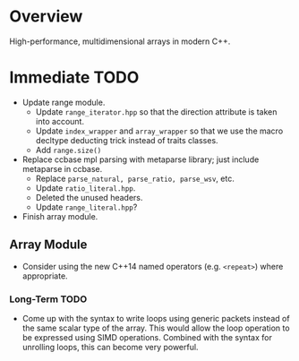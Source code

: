 <!--
  ** File Name: README.md
  ** Author:    Aditya Ramesh
  ** Date:      11/23/2014
  ** Contact:   _@adityaramesh.com
-->

# Overview

High-performance, multidimensional arrays in modern C++.

# Immediate TODO

- Update range module.
  - Update `range_iterator.hpp` so that the direction attribute is taken into
  account.
  - Update `index_wrapper` and `array_wrapper` so that we use the macro decltype
  deducting trick instead of traits classes.
  - Add `range.size()`
- Replace ccbase mpl parsing with metaparse library; just include metaparse in
ccbase.
  - Replace `parse_natural, parse_ratio, parse_wsv`, etc.
  - Update `ratio_literal.hpp`.
  - Deleted the unused headers.
  - Update `range_literal.hpp`?
- Finish array module.

## Array Module

- Consider using the new C++14 named operators (e.g. `<repeat>`) where
appropriate.

### Long-Term TODO

- Come up with the syntax to write loops using generic packets instead of the
same scalar type of the array. This would allow the loop operation to be
expressed using SIMD operations. Combined with the syntax for unrolling loops,
this can become very powerful.
